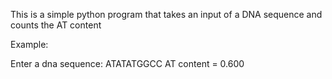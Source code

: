 This is a simple python program that takes an input of a DNA sequence and counts the AT content 

Example: 

Enter a dna sequence: ATATATGGCC
AT content = 0.600

